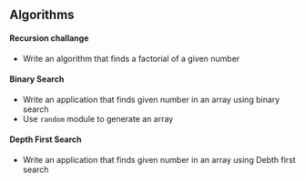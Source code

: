 ## Algorithms

#### Recursion challange 

* Write an algorithm that finds a factorial of a given number 

#### Binary Search 

* Write an application that finds given number in an array using binary search
* Use `random` module to generate an array

#### Depth First Search 

* Write an application that finds given number in an array using Debth first search


